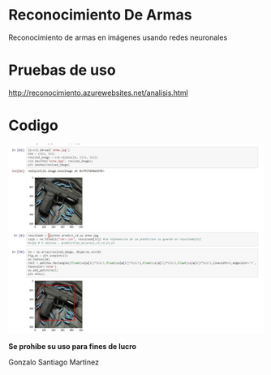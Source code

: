 # Reconocimiento De Armas

Reconocimiento de armas en imágenes usando redes neuronales


# Pruebas de uso

http://reconocimiento.azurewebsites.net/analisis.html


# Codigo

![Diagrama Didxazapp](https://github.com/simpleverso/Reconocimiento-De-Armas/blob/master/armareadme.jpg)


**Se prohibe su uso para fines de lucro**

Gonzalo Santiago Martinez
